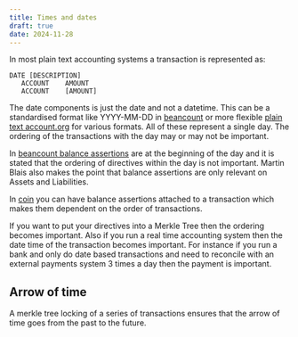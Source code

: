 ```yaml
---
title: Times and dates
draft: true
date: 2024-11-28
---
```


In most plain text accounting systems a transaction is represented as:

``` text
DATE [DESCRIPTION]
   ACCOUNT    AMOUNT
   ACCOUNT    [AMOUNT]
```

The date components is just the date and not a datetime.  This can be a standardised format like YYYY-MM-DD in [beancount](https://beancount.github.io/docs/beancount_language_syntax.html#directives) or more flexible [plain text account.org](https://plaintextaccounting.org/quickref/#h.xpr0dgy4pyj3)
for various formats.  All of these represent a single day.  The ordering of the transactions with the day may or may not be important.

In [beancount balance assertions](https://beancount.github.io/docs/beancount_language_syntax.html#balance-assertions) are at the beginning of the day and it is stated that the ordering of directives within the day is not important.  Martin Blais also makes the point that balance assertions
are only relevant on Assets and Liabilities.

In [coin](https://github.com/mkobetic) you can have balance assertions attached to a transaction which makes them dependent on the order of transactions.


If you want to put your directives into a Merkle Tree then the ordering becomes important.  Also if you
run a real time accounting system then the date time of the transaction becomes important.  For
instance if you run a bank and only do date based transactions and need to reconcile with an
external payments system 3 times a day then the payment is important.

## Arrow of time

A merkle tree locking of a series of transactions ensures that the arrow of time goes from the past to the future.
